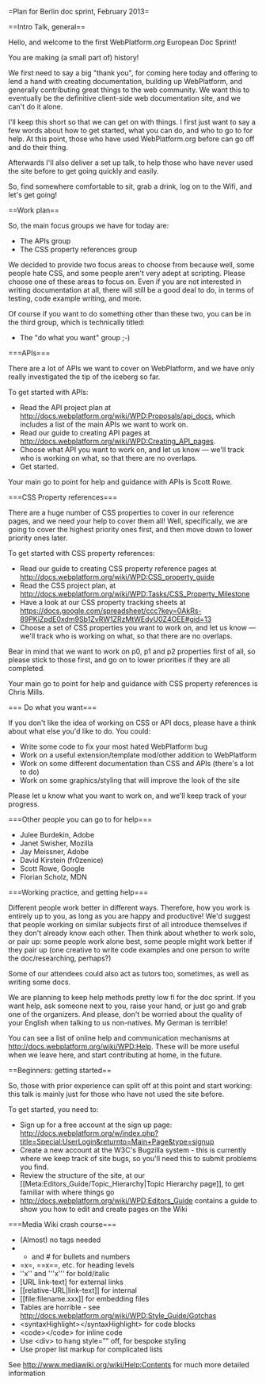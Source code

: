 =Plan for Berlin doc sprint, February 2013=

==Intro Talk, general==

Hello, and welcome to the first WebPlatform.org European Doc Sprint!

You are making (a small part of) history!

<Play the WPD video>

We first need to say a big "thank you", for coming here today and offering to lend a hand with  creating documentation, building up WebPlatform, and generally contributing great things to the web community. We want this to eventually be the definitive client-side web documentation site, and we can't do it alone.

I'll keep this short so that we can get on with things. I first just want to say a few words about how to get started, what you can do, and who to go to for help. At this point, those who have used WebPlatform.org before can go off and do their thing.

Afterwards I'll also deliver a set up talk, to help those who have never used the site before to get going quickly and easily.

So, find somewhere comfortable to sit, grab a drink, log on to the Wifi, and let's get going!

==Work plan==


So, the main focus groups we have for today are:

* The APIs group
* The CSS property references group

We decided to provide two focus areas to choose from because well, some people hate CSS, and some people aren't very adept at scripting. Please choose one of these areas to focus on. Even if you are not interested in writing documentation at all, there will still be a good deal to do, in terms of testing, code example writing, and more.

Of course if you want to do something other than these two, you can be in the third group, which is technically titled:

* The "do what you want" group ;-)

===APIs===

There are a lot of APIs we want to cover on WebPlatform, and we have only really investigated the tip of the iceberg so far.

To get started with APIs:

* Read the API project plan at http://docs.webplatform.org/wiki/WPD:Proposals/api_docs, which includes a list of the main APIs we want to work on.
* Read our guide to creating API pages at http://docs.webplatform.org/wiki/WPD:Creating_API_pages.
* Choose what API you want to work on, and let us know — we'll track who is working on what, so that there are no overlaps.
* Get started.

Your main go to point for help and guidance with APIs is Scott Rowe.


===CSS Property references===

There are a huge number of CSS properties to cover in our reference pages, and we need your help to cover them all! Well, specifically, we are going to cover the highest priority ones first, and then move down to lower priority ones later.

To get started with CSS property references:

* Read our guide to creating CSS property reference pages at http://docs.webplatform.org/wiki/WPD:CSS_property_guide
* Read the CSS project plan, at http://docs.webplatform.org/wiki/WPD:Tasks/CSS_Property_Milestone
* Have a look at our CSS property tracking sheets at https://docs.google.com/spreadsheet/ccc?key=0AkRs-89PKiZpdE0xdm9Sb1ZvRW1ZRzMtWEdyU0Z4OEE#gid=13
* Choose a set of CSS properties you want to work on, and let us know — we'll track who is working on what, so that there are no overlaps.

Bear in mind that we want to work on p0, p1 and p2 properties first of all, so please stick to those first, and go on to lower priorities if they are all completed.

Your main go to point for help and guidance with CSS property references is Chris Mills.

=== Do what you want===

If you don't like the idea of working on CSS or API docs, please have a think about what else you'd like to do. You could:

* Write some code to fix your most hated WebPlatform bug
* Work on a useful extension/template mod/other addition to WebPlatform
* Work on some different documentation than CSS and APIs (there's a lot to do)
* Work on some graphics/styling that will improve the look of the site

Please let u know what you want to work on, and we'll keep track of your progress.


===Other people you can go to for help===

* Julee Burdekin, Adobe
* Janet Swisher, Mozilla
* Jay Meissner, Adobe
* David Kirstein (fr0zenice)
* Scott Rowe, Google
* Florian Scholz, MDN

===Working practice, and getting help===

Different people work better in different ways. Therefore, how you work is entirely up to you, as long as you are happy and productive! We'd suggest that people working on similar subjects first of all introduce themselves if they don't already know each other. Then think about whether to work solo, or pair up: some people work alone best, some people might work better if they pair up (one creative to write code examples and one person to write the doc/researching, perhaps?)

Some of our attendees could also act as tutors too, sometimes, as well as writing some docs.

We are planning to keep help methods pretty low fi for the doc sprint. If you want help, ask someone next to you, raise your hand, or just go and grab one of the organizers. And please, don't be worried about the quality of your English when talking to us non-natives. My German is terrible!

You can see a list of online help and communication mechanisms at http://docs.webplatform.org/wiki/WPD:Help. These will be more useful when we leave here, and start contributing at home, in the future.

==Beginners: getting started==

So, those with prior experience can split off at this point and start working: this talk is mainly just for those who have not used the site before.

To get started, you need to:

* Sign up for a free account at the sign up page: http://docs.webplatform.org/w/index.php?title=Special:UserLogin&returnto=Main+Page&type=signup
* Create a new account at the W3C's Bugzilla system - this is currently where we keep track of site bugs, so you'll need this to submit problems you find.
* Review the structure of the site, at our [[Meta:Editors_Guide/Topic_Hierarchy|Topic Hierarchy page]], to get familiar with where things go
* http://docs.webplatform.org/wiki/WPD:Editors_Guide contains a guide to show you how to edit and create pages on the Wiki

===Media Wiki crash course===

* (Almost) no tags needed
* * and # for bullets and numbers
* =x=, ==x==, etc. for heading levels
* &#39;&#39;x&#39;&#39; and &#39;&#39;&#39;x&#39;&#39;&#39; for bold/italic
* &#91;URL link-text&#93; for external links
* &#91;&#91;relative-URL|link-text&#93;&#93; for internal
* &#91;&#91;file:filename.xxx&#93;&#93; for embedding files
* Tables are horrible - see http://docs.webplatform.org/wiki/WPD:Style_Guide/Gotchas
* &#60;syntaxHighlight&#62;&#60;/syntaxHighlight&#62; for code blocks
* &#60;code&#62;&#60;/code&#62; for inline code
* Use &#60;div&#62; to hang style=”” off, for bespoke styling
* Use proper list markup for complicated lists

See http://www.mediawiki.org/wiki/Help:Contents for much more detailed information